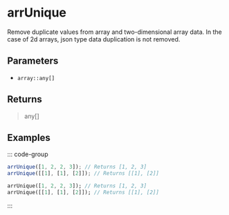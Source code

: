 # arrUnique <Lang dart js />

Remove duplicate values from array and two-dimensional array data. In the case of 2d arrays, json type data duplication is not removed.

## Parameters

- `array::any[]`

## Returns

> any[]

## Examples

::: code-group

```javascript [JavaScript]
arrUnique([1, 2, 2, 3]); // Returns [1, 2, 3]
arrUnique([[1], [1], [2]]); // Returns [[1], [2]]
```

```dart [Dart]
arrUnique([1, 2, 2, 3]); // Returns [1, 2, 3]
arrUnique([[1], [1], [2]]); // Returns [[1], [2]]
```

:::
